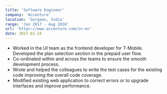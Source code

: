 ```yaml
---
title: 'Software Engineer'
company: 'Accenture'
location: 'Gurgaon, India'
range: 'Jan 2017 - Aug 2018'
url: 'https://www.accenture.com/in-en'
date: 2017-01-24
---
```


- Worked in the UI team as the frontend developer for T-Mobile. Developed the plan selection section in the prepaid user flow.
- Co-ordinated within and across the teams to ensure the smooth development process.
- Wrote and helped the colleagues to write the test cases for the existing code improving the overall code coverage.
- Modified existing web application to correct errors or to upgrade interfaces and improve performance.
